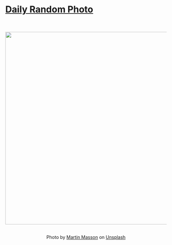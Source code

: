 # [Daily Random Photo](https://www.dailyrandomphoto.com/)

<div align="center">
  <br>
  <br>
  <a href="https://www.dailyrandomphoto.com/p/2024/2024-12-11/"><img src="https://images.unsplash.com/photo-1732287932412-6bd1916b19cd?crop=entropy&cs=tinysrgb&fit=max&fm=jpg&ixid=M3w3NzUwOHwwfDF8cmFuZG9tfHx8fHx8fHx8MTczMzg3NzgyMXw&ixlib=rb-4.0.3&q=80&w=1080" width="600px"></a>
  <br>
  <br>
  <p class="has-text-grey">Photo by <a href="https://unsplash.com/@martin_masson?utm_source=Daily%20Random%20Photo&amp;utm_medium=referral" target="_blank" rel="noopener noreferrer">Martin Masson</a> on <a href="https://unsplash.com/photos/a-snow-covered-mountain-with-a-dark-sky-in-the-background-BkAEKU26osY?utm_source=Daily%20Random%20Photo&amp;utm_medium=referral" target="_blank" rel="noopener noreferrer">Unsplash</a></p>
</div>
